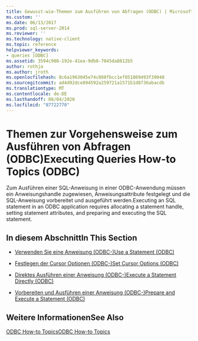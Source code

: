 ```yaml
---
title: Gewusst-wie-Themen zum Ausführen von Abfragen (ODBC) | Microsoft-Dokumentation
ms.custom: ''
ms.date: 06/13/2017
ms.prod: sql-server-2014
ms.reviewer: ''
ms.technology: native-client
ms.topic: reference
helpviewer_keywords:
- queries [ODBC]
ms.assetid: 3594c908-192e-41ea-9db0-7045da8812b5
author: rothja
ms.author: jroth
ms.openlocfilehash: 8c6a1963045e74c888fbcc1ef851869493f39048
ms.sourcegitcommit: ad4d92dce894592a259721a1571b1d8736abacdb
ms.translationtype: MT
ms.contentlocale: de-DE
ms.lasthandoff: 08/04/2020
ms.locfileid: "87722770"
---
```

# <a name="executing-queries-how-to-topics-odbc"></a><span data-ttu-id="df59c-102">Themen zur Vorgehensweise zum Ausführen von Abfragen (ODBC)</span><span class="sxs-lookup"><span data-stu-id="df59c-102">Executing Queries How-to Topics (ODBC)</span></span>
  <span data-ttu-id="df59c-103">Zum Ausführen einer SQL-Anweisung in einer ODBC-Anwendung müssen ein Anweisungshandle zugewiesen, Anweisungsattribute festgelegt und die SQL-Anweisung vorbereitet und ausgeführt werden.</span><span class="sxs-lookup"><span data-stu-id="df59c-103">Executing an SQL statement in an ODBC application requires allocating a statement handle, setting statement attributes, and preparing and executing the SQL statement.</span></span>  
  
## <a name="in-this-section"></a><span data-ttu-id="df59c-104">In diesem Abschnitt</span><span class="sxs-lookup"><span data-stu-id="df59c-104">In This Section</span></span>  
  
-   [<span data-ttu-id="df59c-105">Verwenden Sie eine Anweisung &#40;ODBC-&#41;</span><span class="sxs-lookup"><span data-stu-id="df59c-105">Use a Statement &#40;ODBC&#41;</span></span>](use-a-statement-odbc.md)  
  
-   [<span data-ttu-id="df59c-106">Festlegen der Cursor Optionen &#40;ODBC-&#41;</span><span class="sxs-lookup"><span data-stu-id="df59c-106">Set Cursor Options &#40;ODBC&#41;</span></span>](set-cursor-options-odbc.md)  
  
-   [<span data-ttu-id="df59c-107">Direktes Ausführen einer Anweisung &#40;ODBC-&#41;</span><span class="sxs-lookup"><span data-stu-id="df59c-107">Execute a Statement Directly &#40;ODBC&#41;</span></span>](execute-a-statement-directly-odbc.md)  
  
-   [<span data-ttu-id="df59c-108">Vorbereiten und Ausführen einer Anweisung &#40;ODBC-&#41;</span><span class="sxs-lookup"><span data-stu-id="df59c-108">Prepare and Execute a Statement &#40;ODBC&#41;</span></span>](prepare-and-execute-a-statement-odbc.md)  
  
## <a name="see-also"></a><span data-ttu-id="df59c-109">Weitere Informationen</span><span class="sxs-lookup"><span data-stu-id="df59c-109">See Also</span></span>  
 [<span data-ttu-id="df59c-110">ODBC How-to Topics</span><span class="sxs-lookup"><span data-stu-id="df59c-110">ODBC How-to Topics</span></span>](../odbc-how-to-topics.md)  
  
  
